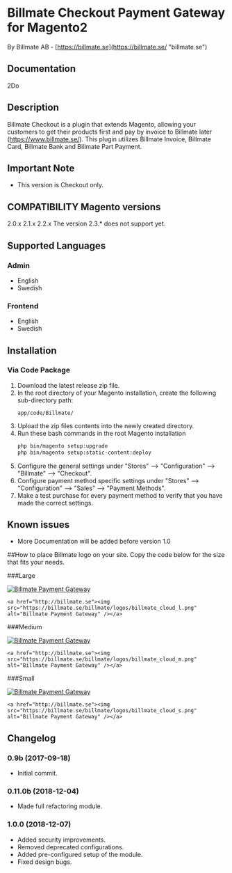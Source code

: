 # Billmate Checkout Payment Gateway for Magento2
By Billmate AB - [https://billmate.se](https://billmate.se/ "billmate.se")

## Documentation
2Do

## Description

Billmate Checkout is a plugin that extends Magento, allowing your customers to get their products first and pay by invoice to Billmate later (https://www.billmate.se/). This plugin utilizes Billmate Invoice, Billmate Card, Billmate Bank and Billmate Part Payment.

## Important Note
* This version is Checkout only.

## COMPATIBILITY Magento versions
2.0.x
2.1.x
2.2.x
The version 2.3.* does not support yet.

## Supported Languages
### Admin
* English
* Swedish
### Frontend
* English
* Swedish

## Installation
### Via Code Package
1. Download the latest release zip file.
2. In the root directory of your Magento installation, create the following sub-directory path:  
	```
	app/code/Billmate/
	```
3. Upload the zip files contents into the newly created directory.
4. Run these bash commands in the root Magento installation
	```bash
	php bin/magento setup:upgrade
	php bin/magento setup:static-content:deploy
	```
5. Configure the general settings under "Stores" --> "Configuration" --> "Billmate" --> "Checkout". 
6. Configure payment method specific settings under "Stores" --> "Configuration" --> "Sales" --> "Payment Methods".
7. Make a test purchase for every payment method to verify that you have made the correct settings.

## Known issues
- More Documentation will be added before version 1.0

##How to place Billmate logo on your site.
Copy the code below for the size that fits your needs.

###Large

<a href="http://billmate.se"><img src="https://billmate.se/billmate/logos/billmate_cloud_l.png" alt="Billmate Payment Gateway" /></a>

`<a href="http://billmate.se"><img src="https://billmate.se/billmate/logos/billmate_cloud_l.png" alt="Billmate Payment Gateway" /></a>`

###Medium

<a href="http://billmate.se"><img src="https://billmate.se/billmate/logos/billmate_cloud_m.png" alt="Billmate Payment Gateway" /></a>

`<a href="http://billmate.se"><img src="https://billmate.se/billmate/logos/billmate_cloud_m.png" alt="Billmate Payment Gateway" /></a>`

###Small

<a href="http://billmate.se"><img src="https://billmate.se/billmate/logos/billmate_cloud_s.png" alt="Billmate Payment Gateway" /></a>

`<a href="http://billmate.se"><img src="https://billmate.se/billmate/logos/billmate_cloud_s.png" alt="Billmate Payment Gateway" /></a>`

## Changelog

### 0.9b (2017-09-18)
* Initial commit.
### 0.11.0b (2018-12-04)
* Made full refactoring module.
### 1.0.0 (2018-12-07)
* Added security improvements.
* Removed deprecated configurations.
* Added pre-configured setup of the module.
* Fixed design bugs.
